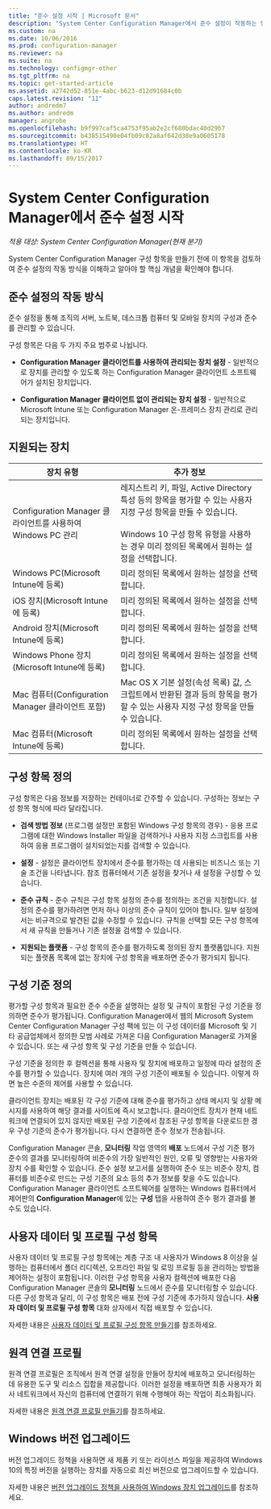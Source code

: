 ```yaml
---
title: "준수 설정 시작 | Microsoft 문서"
description: "System Center Configuration Manager에서 준수 설정이 작동하는 방법을 알아봅니다. 또한 알아야 할 핵심 개념에 알아봅니다."
ms.custom: na
ms.date: 10/06/2016
ms.prod: configuration-manager
ms.reviewer: na
ms.suite: na
ms.technology: configmgr-other
ms.tgt_pltfrm: na
ms.topic: get-started-article
ms.assetid: a2742d52-851e-4abc-b623-d12d91684c0b
caps.latest.revision: "11"
author: andredm7
ms.author: andredm
manager: angrobe
ms.openlocfilehash: b9f997caf5ca4753f95ab2e2cf680bdac40d29b7
ms.sourcegitcommit: b438515490e04fb09c82a8af642d38e9a0605178
ms.translationtype: HT
ms.contentlocale: ko-KR
ms.lasthandoff: 09/15/2017
---
```

# <a name="get-started-with-compliance-settings-in-system-center-configuration-manager"></a>System Center Configuration Manager에서 준수 설정 시작

*적용 대상: System Center Configuration Manager(현재 분기)*

System Center Configuration Manager 구성 항목을 만들기 전에 이 항목을 검토하여 준수 설정의 작동 방식을 이해하고 알아야 할 핵심 개념을 확인해야 합니다.  

## <a name="how-compliance-settings-works"></a>준수 설정의 작동 방식  
 준수 설정을 통해 조직의 서버, 노트북, 데스크톱 컴퓨터 및 모바일 장치의 구성과 준수를 관리할 수 있습니다.  

 구성 항목은 다음 두 가지 주요 범주로 나뉩니다.  

-   **Configuration Manager 클라이언트를 사용하여 관리되는 장치 설정** - 일반적으로 장치를 관리할 수 있도록 하는 Configuration Manager 클라이언트 소프트웨어가 설치된 장치입니다.  

-   **Configuration Manager 클라이언트 없이 관리되는 장치 설정** - 일반적으로 Microsoft Intune 또는 Configuration Manager 온-프레미스 장치 관리로 관리되는 장치입니다.  

## <a name="what-devices-are-supported"></a>지원되는 장치  


|장치 유형|추가 정보|  
|------------|----------------------|  
|Configuration Manager 클라이언트를 사용하여 Windows PC 관리|레지스트리 키, 파일, Active Directory 특성 등의 항목을 평가할 수 있는 사용자 지정 구성 항목을 만들 수 있습니다.<br /><br /> Windows 10 구성 항목 유형을 사용하는 경우 미리 정의된 목록에서 원하는 설정을 선택합니다.|  
|Windows PC(Microsoft Intune에 등록)|미리 정의된 목록에서 원하는 설정을 선택합니다.|  
|iOS 장치(Microsoft Intune에 등록)|미리 정의된 목록에서 원하는 설정을 선택합니다.|  
|Android 장치(Microsoft Intune에 등록)|미리 정의된 목록에서 원하는 설정을 선택합니다.|  
|Windows Phone 장치(Microsoft Intune에 등록)|미리 정의된 목록에서 원하는 설정을 선택합니다.|  
|Mac 컴퓨터(Configuration Manager 클라이언트 포함)|Mac OS X 기본 설정(속성 목록) 값, 스크립트에서 반환된 결과 등의 항목을 평가할 수 있는 사용자 지정 구성 항목을 만들 수 있습니다.|  
|Mac 컴퓨터(Microsoft Intune에 등록)|미리 정의된 목록에서 원하는 설정을 선택합니다.|  

## <a name="what-is-a-configuration-item"></a>구성 항목 정의  
 구성 항목은 다음 정보를 저장하는 컨테이너로 간주할 수 있습니다. 구성하는 정보는 구성 항목 형식에 따라 달라집니다.  

-   **검색 방법 정보** (프로그램 설정만 포함된 Windows 구성 항목의 경우) - 응용 프로그램에 대한 Windows Installer 파일을 검색하거나 사용자 지정 스크립트를 사용하여 응용 프로그램이 설치되었는지를 검색할 수 있습니다.  

-   **설정** - 설정은 클라이언트 장치에서 준수를 평가하는 데 사용되는 비즈니스 또는 기술 조건을 나타냅니다. 참조 컴퓨터에서 기존 설정을 찾거나 새 설정을 구성할 수 있습니다.  

-   **준수 규칙** - 준수 규칙은 구성 항목 설정의 준수를 정의하는 조건을 지정합니다. 설정의 준수를 평가하려면 먼저 하나 이상의 준수 규칙이 있어야 합니다. 일부 설정에서는 비규격으로 발견된 값을 수정할 수 있습니다. 규칙을 선택할 모든 구성 항목에서 새 규칙을 만들거나 기존 설정을 검색할 수 있습니다.  

-   **지원되는 플랫폼** - 구성 항목의 준수를 평가하도록 정의된 장치 플랫폼입니다. 지원되는 플랫폼 목록에 없는 장치에 구성 항목을 배포하면 준수가 평가되지 됩니다.  

## <a name="what-is-a-configuration-baseline"></a>구성 기준 정의  
 평가할 구성 항목과 필요한 준수 수준을 설명하는 설정 및 규칙이 포함된 구성 기준을 정의하면 준수가 평가됩니다. Configuration Manager에서 웹의 Microsoft System Center Configuration Manager 구성 팩에 있는 이 구성 데이터를 Microsoft 및 기타 공급업체에서 정의한 모범 사례로 가져온 다음 Configuration Manager로 가져올 수 있습니다. 또는 새 구성 항목 및 구성 기준을 만들 수 있습니다.  

 구성 기준을 정의한 후 컬렉션을 통해 사용자 및 장치에 배포하고 일정에 따라 설정의 준수를 평가할 수 있습니다. 장치에 여러 개의 구성 기준이 배포될 수 있습니다. 이렇게 하면 높은 수준의 제어를 사용할 수 있습니다.  

 클라이언트 장치는 배포된 각 구성 기준에 대해 준수를 평가하고 상태 메시지 및 상황 메시지를 사용하여 해당 결과를 사이트에 즉시 보고합니다. 클라이언트 장치가 현재 네트워크에 연결되어 있지 않지만 배포된 구성 기준에서 참조된 구성 항목을 다운로드한 경우 구성 기준의 준수가 평가됩니다. 다시 연결하면 준수 정보가 전송됩니다.  

 Configuration Manager 콘솔, **모니터링** 작업 영역의 **배포** 노드에서 구성 기준 평가 준수의 결과를 모니터링하여 비준수의 가장 일반적인 원인, 오류 및 영향받는 사용자와 장치 수를 확인할 수 있습니다. 준수 설정 보고서를 실행하여 준수 또는 비준수 장치, 컴퓨터를 비준수로 만드는 구성 기준의 요소 등의 추가 정보를 찾을 수도 있습니다. Configuration Manager 클라이언트 소프트웨어를 실행하는 Windows 컴퓨터에서 제어판의 **Configuration Manager**에 있는 **구성** 탭을 사용하여 준수 평가 결과를 볼 수도 있습니다.  

## <a name="user-data-and-profiles-configuration-items"></a>사용자 데이터 및 프로필 구성 항목  
 사용자 데이터 및 프로필 구성 항목에는 계층 구조 내 사용자가 Windows 8 이상을 실행하는 컴퓨터에서 폴더 리디렉션, 오프라인 파일 및 로밍 프로필 등을 관리하는 방법을 제어하는 설정이 포함됩니다. 이러한 구성 항목을 사용자 컬렉션에 배포한 다음 Configuration Manager 콘솔의 **모니터링** 노드에서 준수를 모니터링할 수 있습니다. 다른 구성 항목과 달리, 이 구성 항목은 배포 전에 구성 기준에 추가하지 않습니다. **사용자 데이터 및 프로필 구성 항목** 대화 상자에서 직접 배포할 수 있습니다.  

 자세한 내용은 [사용자 데이터 및 프로필 구성 항목 만들기](/sccm/compliance/deploy-use/create-user-data-and-profiles-configuration-items)를 참조하세요.  

## <a name="remote-connection-profiles"></a>원격 연결 프로필  
 원격 연결 프로필은 조직에서 원격 연결 설정을 만들어 장치에 배포하고 모니터링하는 데 유용한 도구 및 리소스 집합을 제공합니다. 이러한 설정을 배포하면 최종 사용자가 회사 네트워크에서 자신의 컴퓨터에 연결하기 위해 수행해야 하는 작업이 최소화됩니다.  

자세한 내용은 [원격 연결 프로필 만들기](/sccm/compliance/deploy-use/create-remote-connection-profiles)를 참조하세요.  

## <a name="windows-edition-upgrade"></a>Windows 버전 업그레이드
버전 업그레이드 정책을 사용하면 새 제품 키 또는 라이선스 파일을 제공하여 Windows 10의 특정 버전을 실행하는 장치를 자동으로 최신 버전으로 업그레이드할 수 있습니다.

자세한 내용은 [버전 업그레이드 정책을 사용하여 Windows 장치 업그레이드](/sccm/compliance/deploy-use/upgrade-windows-version)를 참조하세요.
